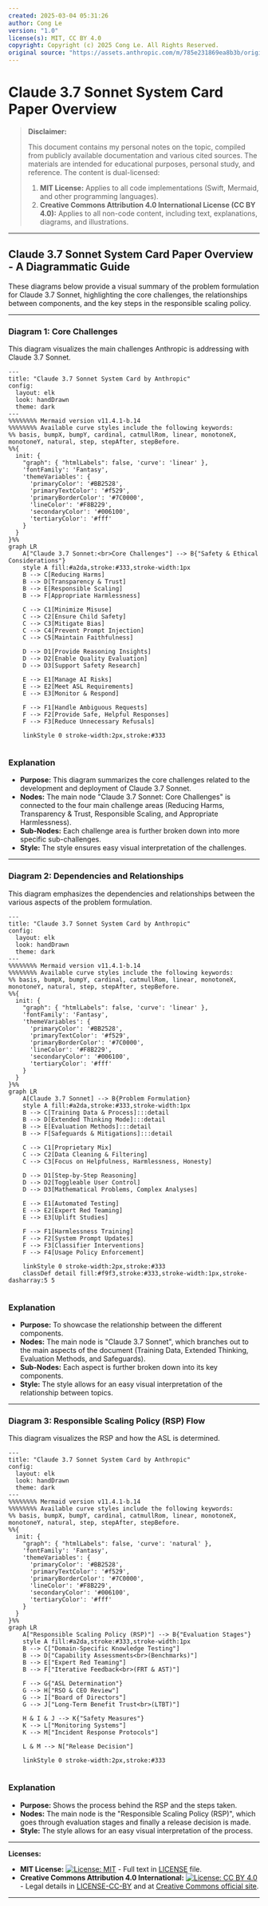 ```yaml
---
created: 2025-03-04 05:31:26
author: Cong Le
version: "1.0"
license(s): MIT, CC BY 4.0
copyright: Copyright (c) 2025 Cong Le. All Rights Reserved.
original source: "https://assets.anthropic.com/m/785e231869ea8b3b/original/claude-3-7-sonnet-system-card.pdf"
---
```




# Claude 3.7 Sonnet System Card Paper Overview
> **Disclaimer:**
>
> This document contains my personal notes on the topic,
> compiled from publicly available documentation and various cited sources.
> The materials are intended for educational purposes, personal study, and reference.
> The content is dual-licensed:
> 1. **MIT License:** Applies to all code implementations (Swift, Mermaid, and other programming languages).
> 2. **Creative Commons Attribution 4.0 International License (CC BY 4.0):** Applies to all non-code content, including text, explanations, diagrams, and illustrations.
---


## Claude 3.7 Sonnet System Card Paper Overview - A Diagrammatic Guide 



These diagrams below  provide a visual summary of the problem formulation for Claude 3.7 Sonnet, highlighting the core challenges, the relationships between components, and the key steps in the responsible scaling policy.

---



### Diagram 1: Core Challenges

This diagram visualizes the main challenges Anthropic is addressing with Claude 3.7 Sonnet.

```mermaid
---
title: "Claude 3.7 Sonnet System Card by Anthropic"
config:
  layout: elk
  look: handDrawn
  theme: dark
---
%%%%%%%% Mermaid version v11.4.1-b.14
%%%%%%%% Available curve styles include the following keywords:
%% basis, bumpX, bumpY, cardinal, catmullRom, linear, monotoneX, monotoneY, natural, step, stepAfter, stepBefore.
%%{
  init: {
    "graph": { "htmlLabels": false, 'curve': 'linear' },
    'fontFamily': 'Fantasy',
    'themeVariables': {
      'primaryColor': '#BB2528',
      'primaryTextColor': '#f529',
      'primaryBorderColor': '#7C0000',
      'lineColor': '#F8B229',
      'secondaryColor': '#006100',
      'tertiaryColor': '#fff'
    }
  }
}%%
graph LR
    A["Claude 3.7 Sonnet:<br>Core Challenges"] --> B{"Safety & Ethical Considerations"}
    style A fill:#a2da,stroke:#333,stroke-width:1px
    B --> C[Reducing Harms]
    B --> D[Transparency & Trust]
    B --> E[Responsible Scaling]
    B --> F[Appropriate Harmlessness]
    
    C --> C1[Minimize Misuse]
    C --> C2[Ensure Child Safety]
    C --> C3[Mitigate Bias]
    C --> C4[Prevent Prompt Injection]
    C --> C5[Maintain Faithfulness]

    D --> D1[Provide Reasoning Insights]
    D --> D2[Enable Quality Evaluation]
    D --> D3[Support Safety Research]

    E --> E1[Manage AI Risks]
    E --> E2[Meet ASL Requirements]
    E --> E3[Monitor & Respond]

    F --> F1[Handle Ambiguous Requests]
    F --> F2[Provide Safe, Helpful Responses]
    F --> F3[Reduce Unnecessary Refusals]
    
    linkStyle 0 stroke-width:2px,stroke:#333
    
```


### Explanation

*   **Purpose:** This diagram summarizes the core challenges related to the development and deployment of Claude 3.7 Sonnet.
*   **Nodes:** The main node "Claude 3.7 Sonnet: Core Challenges" is connected to the four main challenge areas (Reducing Harms, Transparency & Trust, Responsible Scaling, and Appropriate Harmlessness).
*   **Sub-Nodes:** Each challenge area is further broken down into more specific sub-challenges.
*   **Style:** The style ensures easy visual interpretation of the challenges.

---

### Diagram 2: Dependencies and Relationships

This diagram emphasizes the dependencies and relationships between the various aspects of the problem formulation.

```mermaid
---
title: "Claude 3.7 Sonnet System Card by Anthropic"
config:
  layout: elk
  look: handDrawn
  theme: dark
---
%%%%%%%% Mermaid version v11.4.1-b.14
%%%%%%%% Available curve styles include the following keywords:
%% basis, bumpX, bumpY, cardinal, catmullRom, linear, monotoneX, monotoneY, natural, step, stepAfter, stepBefore.
%%{
  init: {
    "graph": { "htmlLabels": false, 'curve': 'linear' },
    'fontFamily': 'Fantasy',
    'themeVariables': {
      'primaryColor': '#BB2528',
      'primaryTextColor': '#f529',
      'primaryBorderColor': '#7C0000',
      'lineColor': '#F8B229',
      'secondaryColor': '#006100',
      'tertiaryColor': '#fff'
    }
  }
}%%
graph LR
    A[Claude 3.7 Sonnet] --> B{Problem Formulation}
    style A fill:#a2da,stroke:#333,stroke-width:1px
    B --> C[Training Data & Process]:::detail
    B --> D[Extended Thinking Mode]:::detail
    B --> E[Evaluation Methods]:::detail
    B --> F[Safeguards & Mitigations]:::detail
    
    C --> C1[Proprietary Mix]
    C --> C2[Data Cleaning & Filtering]
    C --> C3[Focus on Helpfulness, Harmlessness, Honesty]

    D --> D1[Step-by-Step Reasoning]
    D --> D2[Toggleable User Control]
    D --> D3[Mathematical Problems, Complex Analyses]

    E --> E1[Automated Testing]
    E --> E2[Expert Red Teaming]
    E --> E3[Uplift Studies]

    F --> F1[Harmlessness Training]
    F --> F2[System Prompt Updates]
    F --> F3[Classifier Interventions]
    F --> F4[Usage Policy Enforcement]

    linkStyle 0 stroke-width:2px,stroke:#333
    classDef detail fill:#f9f3,stroke:#333,stroke-width:1px,stroke-dasharray:5 5
    
```



### Explanation

*   **Purpose:** To showcase the relationship between the different components.
*   **Nodes:**  The main node is "Claude 3.7 Sonnet", which branches out to the main aspects of the document (Training Data, Extended Thinking, Evaluation Methods, and Safeguards).
*   **Sub-Nodes:** Each aspect is further broken down into its key components.
*   **Style:** The style allows for an easy visual interpretation of the relationship between topics.

---

### Diagram 3: Responsible Scaling Policy (RSP) Flow

This diagram visualizes the RSP and how the ASL is determined.

```mermaid
---
title: "Claude 3.7 Sonnet System Card by Anthropic"
config:
  layout: elk
  look: handDrawn
  theme: dark
---
%%%%%%%% Mermaid version v11.4.1-b.14
%%%%%%%% Available curve styles include the following keywords:
%% basis, bumpX, bumpY, cardinal, catmullRom, linear, monotoneX, monotoneY, natural, step, stepAfter, stepBefore.
%%{
  init: {
    "graph": { "htmlLabels": false, 'curve': 'natural' },
    'fontFamily': 'Fantasy',
    'themeVariables': {
      'primaryColor': '#BB2528',
      'primaryTextColor': '#f529',
      'primaryBorderColor': '#7C0000',
      'lineColor': '#F8B229',
      'secondaryColor': '#006100',
      'tertiaryColor': '#fff'
    }
  }
}%%
graph LR
    A["Responsible Scaling Policy (RSP)"] --> B{"Evaluation Stages"}
    style A fill:#a2da,stroke:#333,stroke-width:1px
    B --> C["Domain-Specific Knowledge Testing"]
    B --> D["Capability Assessments<br>(Benchmarks)"]
    B --> E["Expert Red Teaming"]
    B --> F["Iterative Feedback<br>(FRT & AST)"]

    F --> G{"ASL Determination"}
    G --> H["RSO & CEO Review"]
    G --> I["Board of Directors"]
    G --> J["Long-Term Benefit Trust<br>(LTBT)"]

    H & I & J --> K{"Safety Measures"}
    K --> L["Monitoring Systems"]
    K --> M["Incident Response Protocols"]

    L & M --> N["Release Decision"]
    
    linkStyle 0 stroke-width:2px,stroke:#333
    
```



### Explanation

*   **Purpose:** Shows the process behind the RSP and the steps taken.
*   **Nodes:**  The main node is the "Responsible Scaling Policy (RSP)", which goes through evaluation stages and finally a release decision is made.
*   **Style:** The style allows for an easy visual interpretation of the process.


---
**Licenses:**

- **MIT License:**  [![License: MIT](https://img.shields.io/badge/License-MIT-yellow.svg)](LICENSE) - Full text in [LICENSE](LICENSE) file.
- **Creative Commons Attribution 4.0 International:** [![License: CC BY 4.0](https://licensebuttons.net/l/by/4.0/88x31.png)](LICENSE-CC-BY) - Legal details in [LICENSE-CC-BY](LICENSE-CC-BY) and at [Creative Commons official site](http://creativecommons.org/licenses/by/4.0/).

---